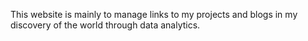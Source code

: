 This website is mainly to manage links to my projects and blogs in my discovery of the world through data analytics.